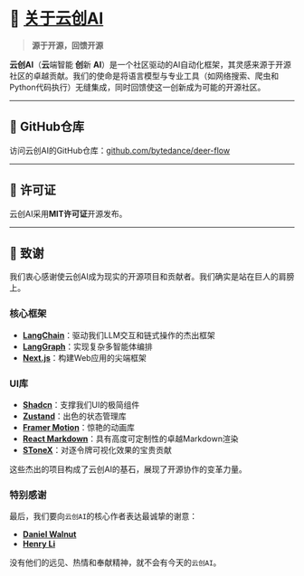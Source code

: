 # 🦌 [关于云创AI](https://github.com/bytedance/deer-flow)

> **源于开源，回馈开源**

**云创AI**（**云**端智能 **创**新 **AI**）是一个社区驱动的AI自动化框架，其灵感来源于开源社区的卓越贡献。我们的使命是将语言模型与专业工具（如网络搜索、爬虫和Python代码执行）无缝集成，同时回馈使这一创新成为可能的开源社区。

---

## 🌟 GitHub仓库

访问云创AI的GitHub仓库：[github.com/bytedance/deer-flow](https://github.com/bytedance/deer-flow)

---

## 📜 许可证

云创AI采用**MIT许可证**开源发布。

---

## 🙌 致谢

我们衷心感谢使云创AI成为现实的开源项目和贡献者。我们确实是站在巨人的肩膀上。

### 核心框架
- **[LangChain](https://github.com/langchain-ai/langchain)**：驱动我们LLM交互和链式操作的杰出框架
- **[LangGraph](https://github.com/langchain-ai/langgraph)**：实现复杂多智能体编排
- **[Next.js](https://nextjs.org/)**：构建Web应用的尖端框架

### UI库
- **[Shadcn](https://ui.shadcn.com/)**：支撑我们UI的极简组件
- **[Zustand](https://zustand.docs.pmnd.rs/)**：出色的状态管理库
- **[Framer Motion](https://www.framer.com/motion/)**：惊艳的动画库
- **[React Markdown](https://www.npmjs.com/package/react-markdown)**：具有高度可定制性的卓越Markdown渲染
- **[SToneX](https://github.com/stonexer)**：对逐令牌可视化效果的宝贵贡献

这些杰出的项目构成了云创AI的基石，展现了开源协作的变革力量。

### 特别感谢
最后，我们要向`云创AI`的核心作者表达最诚挚的谢意：

- **[Daniel Walnut](https://github.com/hetaoBackend/)**
- **[Henry Li](https://github.com/magiccube/)**

没有他们的远见、热情和奉献精神，就不会有今天的`云创AI`。